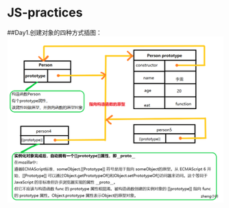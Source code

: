 # JS-practices
##Day1.创建对象的四种方式插图：
![原型关系图](https://github.com/zhengyeye/JS-practices/blob/master/%E5%AF%B9%E8%B1%A1.png)
